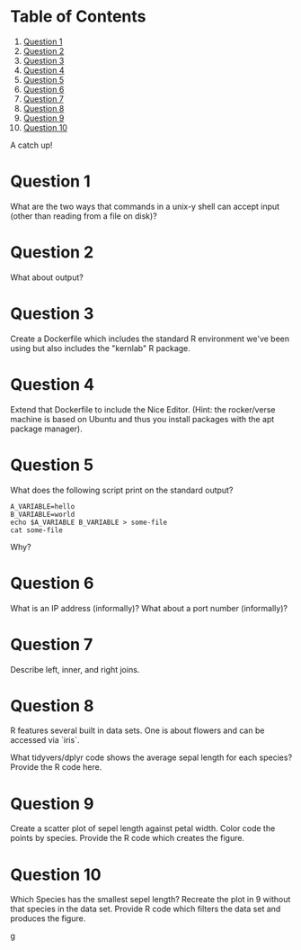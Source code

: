 
# Table of Contents

1.  [Question 1](#org513d030)
2.  [Question 2](#orge2e1bdd)
3.  [Question 3](#org34a4a01)
4.  [Question 4](#orgbc75aa3)
5.  [Question 5](#orgb426808)
6.  [Question 6](#orgb4471ff)
7.  [Question 7](#org216d6cd)
8.  [Question 8](#org4996d89)
9.  [Question 9](#org0fc8c6f)
10. [Question 10](#orga47ea05)

A catch up!


<a id="org513d030"></a>

# Question 1

What are the two ways that commands in a unix-y shell can accept input
(other than reading from a file on disk)?


<a id="orge2e1bdd"></a>

# Question 2

What about output?


<a id="org34a4a01"></a>

# Question 3

Create a Dockerfile which includes the standard R environment we've
been using but also includes the "kernlab" R package.


<a id="orgbc75aa3"></a>

# Question 4

Extend that Dockerfile to include the Nice Editor. (Hint: the
rocker/verse machine is based on Ubuntu and thus you install packages
with the apt package manager).


<a id="orgb426808"></a>

# Question 5

What does the following script print on the standard output?

    A_VARIABLE=hello
    B_VARIABLE=world
    echo $A_VARIABLE B_VARIABLE > some-file
    cat some-file

Why?


<a id="orgb4471ff"></a>

# Question 6

What is an IP address (informally)?
What about a port number (informally)?


<a id="org216d6cd"></a>

# Question 7

Describe left, inner, and right joins. 


<a id="org4996d89"></a>

# Question 8

R features several built in data sets. One is about flowers and can be
accessed via \`iris\`.

What tidyvers/dplyr code shows the average sepal length for each
species? Provide the R code here.


<a id="org0fc8c6f"></a>

# Question 9

Create a scatter plot of sepel length against petal width. Color code
the points by species. Provide the R code which creates the figure.


<a id="orga47ea05"></a>

# Question 10

Which Species has the smallest sepel length? Recreate the plot in 9
without that species in the data set. Provide R code which filters the
data set and produces the figure.

g

